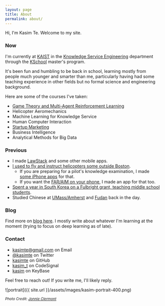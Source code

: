 ```yaml
---
layout: page
title: About
permalink: about/
---
```


Hi, I'm Kasim Te. Welcome to my site.

### Now

I'm currently at [KAIST](http://www.kaist.edu) in
the [Knowledge Service Engineering](https://kse.kaist.ac.kr/)
department through the [KSchool](https://kschool.kaist.ac.kr/)
master's program.

It's been fun and humbling to be back in school, learning mostly from
people much younger and smarter than me, particularly having had some
teaching experience in other fields but no formal science and
engineering background.

Here are some of the courses I've taken:

* [Game Theory and Multi-Agent Reinforcement Learning](https://github.com/Jkparkaist/IE801)
* Helicopter Aeromechanics
* Machine Learning for Knowledge Service
* Human Computer Interaction
* [Startup Marketing](https://sites.google.com/view/startupmarketing/KEI540)
* Business Intelligence
* Analytical Methods for Big Data

### Previous

* I made [LawStack](https://www.lawstack.com) and some other mobile apps.
* [I used to fly and instruct helicopters some outside Boston](/flying).
  * If you are preparing for a pilot's knowledge examination, I made [some iPhone apps](https://duckduckgo.com/?q=faa+test+prep+tekk+innovations+app+store&t=brave&ia=web) for that.
  * If you want the [FAR/AIM on your phone](https://apps.apple.com/us/app/far-aim-by-lawstack/id328979186), I made an app for that too.
* [Spent a year in South Korea on a Fulbright grant, teaching middle school students](https://www.umass.edu/newsoffice/article/two-umass-amherst-students-receive-fulbright-grants).
* Studied Chinese at [UMass/Amherst](http://www.umass.edu) and [Fudan](https://www.fudan.edu.cn/en/) back in the day.

### Blog

Find more on [blog here](/). I mostly write about whatever I'm learning
at the moment (trying to focus on deep learning as of late).


### Contact

- [kasimte@gmail.com](mailto://kasimte@gmail.com) on Email
- [@kasimte](https://twitter.com/kasimte) on Twitter
- [kasimte](https://github.com/kasimte) on GitHub
- [kasim_t](https://app.codesignal.com/profile/kasim_t) on CodeSignal
- [kasim](https://keybase.io/kasim) on KeyBase

Feel free to reach out! If you write me, I'll likely reply.

![portrait]({{ site.url }}/assets/images/kasim-portrait-400.png)

<small><i>Photo Credit: [Jonnie Clermont](https://www.linkedin.com/in/jonathan-clermont-baa09064/)</i></small>
